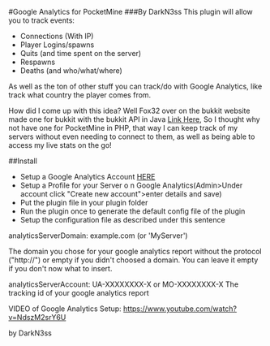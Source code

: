 
#Google Analytics for PocketMine
###By DarkN3ss
This plugin will allow you to track events:

* Connections (With IP)
* Player Logins/spawns
* Quits (and time spent on the server)
* Respawns
* Deaths (and who/what/where)

As well as the ton of other stuff you can track/do with Google Analytics, like track what country the player comes from.

How did I come up with this idea? Well Fox32 over on the bukkit website made one for bukkit
with the bukkit API in Java [Link Here](http://dev.bukkit.org/bukkit-plugins/googleanalyticsplugin/), So I thought why not have one for PocketMine in PHP,
that way I can keep track of my servers without even needing to connect to them,
as well as being able to access my live stats on the go!

##Install

* Setup a Google Analytics Account [HERE](http://www.google.com/analytics/)
* Setup a Profile for your Server o n Google Analytics(Admin>Under account click "Create new account">enter details and save)
* Put the plugin file in your plugin folder
* Run the plugin once to generate the default config file of the plugin
* Setup the configuration file as described under this sentence

analyticsServerDomain: example.com (or 'MyServer')

The domain you chose for your google analytics report without the protocol ("http://") or empty if you didn't choosed a domain.
You can leave it empty if you don't now what to insert.

analyticsServerAccount: UA-XXXXXXXX-X or MO-XXXXXXXX-X The tracking id of your google analytics report

VIDEO of Google Analytics Setup: https://www.youtube.com/watch?v=NdszM2srY6U

by DarkN3ss

